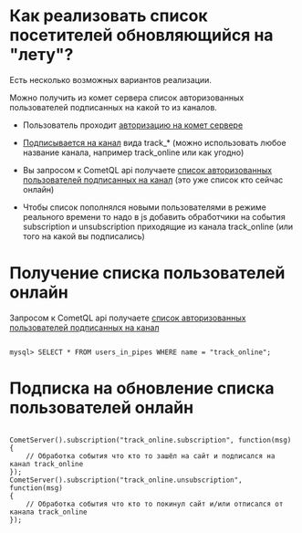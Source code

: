 
# Как реализовать  список посетителей обновляющийся на "лету"?

Есть несколько возможных вариантов реализации.
 
Можно получить из комет сервера список авторизованных пользователей подписанных на какой то из каналов.
 
  - Пользователь проходит [авторизацию на комет сервере](/docs/RU/API/%D0%90%D0%B2%D1%82%D0%BE%D1%80%D0%B8%D0%B7%D0%B0%D1%86%D0%B8%D1%8F%20%D0%BF%D0%BE%D0%BB%D1%8C%D0%B7%D0%BE%D0%B2%D0%B0%D1%82%D0%B5%D0%BB%D0%B5%D0%B9%20%D0%BD%D0%B0%20%D0%BA%D0%BE%D0%BC%D0%B5%D1%82%20%D1%81%D0%B5%D1%80%D0%B2%D0%B5%D1%80%D0%B5.md)
  - [Подписывается на канал](/docs/RU/API/JavaScript%20API.md) вида track_* (можно использовать любое название канала, например track_online или как угодно)
  - Вы запросом к CometQL api получаете [список авторизованных пользователей подписанных на канал](/docs/RU/API/CometQL%20API.md) (это уже список кто сейчас онлайн)

  - Чтобы список пополнялся новыми пользователями в режиме реального времени то надо в js добавить обработчики на события subscription и unsubscription приходящие из канала track_online (или того на какой вы подписались)

# Получение списка пользователей онлайн
Запросом к CometQL api получаете [список авторизованных пользователей подписанных на канал](/docs/RU/API/CometQL%20API.md)

```

mysql> SELECT * FROM users_in_pipes WHERE name = "track_online";

```



# Подписка на обновление списка пользователей онлайн # 

```

CometServer().subscription("track_online.subscription", function(msg)
{
    // Обработка события что кто то зашёл на сайт и подписался на канал track_online
});	
CometServer().subscription("track_online.unsubscription", function(msg)
{
    // Обработка события что кто то покинул сайт и/или отписался от канала track_online
});	

```

